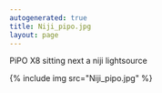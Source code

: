 ```yaml
---
autogenerated: true
title: Niji_pipo.jpg
layout: page
---
```


PiPO X8 sitting next a niji lightsource

{% include img src="Niji_pipo.jpg" %}

